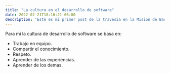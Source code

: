 ```yaml
---
title: "La cultura en el desarrollo de software"
date: 2022-02-21T18:16:21-06:00
description: 'Este es mi primer post de la travesía en la Misión de Backend con Node JS de Launch X.'
---
```


Para mi la cultura de desarrollo de software se basa en:

- Trabajo en equipo.
- Compartir el conocimiento.
- Respeto.
- Aprender de las experiencias.
- Aprender de los demas.

